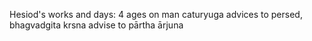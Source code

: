 Hesiod's works and days:
4 ages on man caturyuga
advices to persed, bhagvadgita krsna advise to pārtha ārjuna